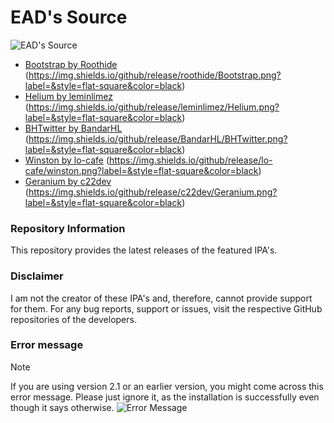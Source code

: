 # EAD's Source

![EAD's Source](https://cdn.discordapp.com/attachments/1019354023163351050/1196130674101465129/4x.png)

- [Bootstrap by Roothide](https://github.com/roothide/Bootstrap) (https://img.shields.io/github/release/roothide/Bootstrap.png?label=&style=flat-square&color=black)
- [Helium by leminlimez](https://github.com/leminlimez/Helium) (https://img.shields.io/github/release/leminlimez/Helium.png?label=&style=flat-square&color=black)
- [BHTwitter by BandarHL](https://github.com/BandarHL/BHTwitter) (https://img.shields.io/github/release/BandarHL/BHTwitter.png?label=&style=flat-square&color=black)
- [Winston by lo-cafe](https://github.com/lo-cafe/winston) (https://img.shields.io/github/release/lo-cafe/winston.png?label=&style=flat-square&color=black)
- [Geranium by c22dev](https://github.com/c22dev/Geranium) (https://img.shields.io/github/release/c22dev/Geranium.png?label=&style=flat-square&color=black)

### Repository Information
This repository provides the latest releases of the featured IPA's.
### Disclaimer
I am not the creator of these IPA's and, therefore, cannot provide support for them. For any bug reports, support or issues, visit the respective GitHub repositories of the developers.
### Error message
> [!NOTE] 
If you are using version 2.1 or an earlier version, you might come across this error message. Please just ignore it, as the installation is successfully even though it says otherwise.
![Error Message](https://cdn.discordapp.com/attachments/1019354023163351050/1199524596282556416/IMG_0829.png)
>
